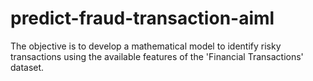 # predict-fraud-transaction-aiml
The objective is to develop a mathematical model to identify risky transactions using the available features of the 'Financial Transactions' dataset.
